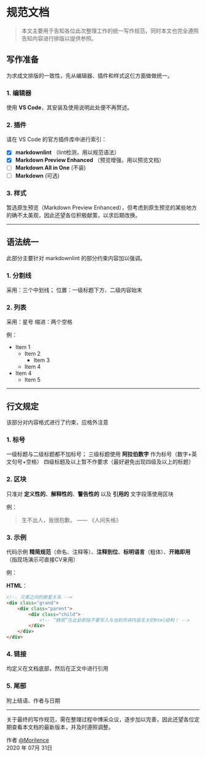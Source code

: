 # 规范文档

> 本文主要用于告知各位此次整理工作的统一写作规范，同时本文也完全遵照告知内容进行排版以提供参照。

## 写作准备

为求成文排版的一致性，先从编辑器、插件和样式这仨方面做做统一。

### 1. 编辑器

使用 **VS Code**，其安装及使用说明此处便不再赘述。

### 2. 插件

请在 VS Code 的官方插件库中进行索引：

* [x] **markdownlint** （lint检测，用以规范语法）
* [x] **Markdown Preview Enhanced** （预览增强，用以预览文档）
* [ ] **Markdown All in One** (不装)
* [ ] **Markdown** (可选)

### 3. 样式

暂选原生预览（Markdown Preview Enhanced），但考虑到原生预览的某些地方的确不太美观，因此还望各位积极献策，以求后期改换。

---

## 语法统一

此部分主要针对 markdownlint 的部分约束内容加以强调。

### 1. 分割线

采用：三个中划线；
位置：一级标题下方、二级内容始末

### 2. 列表

采用：星号
缩进：两个空格

例：

* Item 1
  * Item 2
    * Item 3
  * Item 4
* Item 4
  * Item 5

---

## 行文规定

该部分对内容格式进行了约束，应格外注意

### 1. 标号

一级标题与二级标题都不加标号；
三级标题使用 **阿拉伯数字** 作为标号（数字+英文句号+空格）
四级标题及以上暂不作要求（最好避免出现四级及以上的标题）

### 2. 区块

只准对 **定义性的**、**解释性的**、**警告性的** 以及 **引用的** 文字段落使用区块

例：
> 生不出人，我很抱歉。 —— 《人间失格》

### 3. 示例

代码示例 **精简规范**（命名、注释等）、**注释到位**、**标明语言**（粗体）、**开箱即用**（指现场演示可直接CV来用）

例：

**HTML**：

```html
<!-- 元素之间的嵌套关系 -->
<div class="grand">
    <div class="parent">
        <div class="child">
            <!-- “精简”在此处即指不要写入与当前所讲内容无关的html结构！ -->
        </div>
    </div>
</div>
```

### 4. 链接

均定义在文档底部，然后在正文中进行引用

### 5. 尾部

附上结语、作者与日期

---

关于最终的写作规范，需在整理过程中博采众议，逐步加以完善，因此还望各位定期查看本文档的最新版本，并及时遵照调整。

作者 [@Morilence][home]  
2020 年 07月 31日

[home]: https://github.com/Morilence
